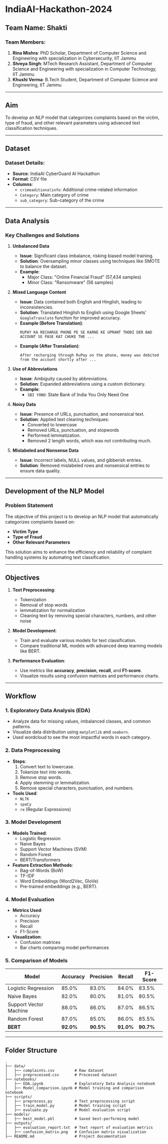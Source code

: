 # IndiaAI-Hackathon-2024

## **Team Name**: Shakti  

### **Team Members**:  
1. **Rina Mishra**: PhD Scholar, Department of Computer Science and Engineering with specialization in Cybersecurity, IIT Jammu  
2. **Shreya Singh**: MTech Research Assistant, Department of Computer Science and Engineering with specialization in Computer Technology, IIT Jammu  
3. **Khushi Verma**: B.Tech Student, Department of Computer Science and Engineering, IIT Jammu  

---

## **Aim**  
To develop an NLP model that categorizes complaints based on the victim, type of fraud, and other relevant parameters using advanced text classification techniques.  

---

## **Dataset**  

### **Dataset Details**:  
- **Source**: IndiaAI CyberGuard AI Hackathon  
- **Format**: CSV file  
- **Columns**:  
  - `crimeaditionalinfo`: Additional crime-related information  
  - `Category`: Main category of crime  
  - `sub_category`: Sub-category of the crime  

---

## **Data Analysis**  

### Key Challenges and Solutions  

1. **Unbalanced Data**  
   - **Issue**: Significant class imbalance, risking biased model training.  
   - **Solution**: Oversampling minor classes using techniques like SMOTE to balance the dataset.  
   - **Example**:  
     - Major Class: "Online Financial Fraud" (57,434 samples)  
     - Minor Class: "Ransomware" (56 samples)  

2. **Mixed Language Content**  
   - **Issue**: Data contained both English and Hinglish, leading to inconsistencies.  
   - **Solution**: Translated Hinglish to English using Google Sheets' `GoogleTranslate` function for improved accuracy.  
   - **Example (Before Translation)**:  
     ```
     RUPAY KA RECHARGE PHONE PE SE KARNE KE UPRANT THODI DER BAD ACCOUNT SE PASE KAT CHUKE THE ...
     ```  
   - **Example (After Translation)**:  
     ```
     After recharging through RuPay on the phone, money was debited from the account shortly after ...
     ```

3. **Use of Abbreviations**  
   - **Issue**: Ambiguity caused by abbreviations.  
   - **Solution**: Expanded abbreviations using a custom dictionary.  
   - **Example**:  
     - `SBI YONO`: State Bank of India You Only Need One  

4. **Noisy Data**  
   - **Issue**: Presence of URLs, punctuation, and nonsensical text.  
   - **Solution**: Applied text cleaning techniques:
     - Converted to lowercase
     - Removed URLs, punctuation, and stopwords
     - Performed lemmatization.  
     - Removed 2 length words, which was not contributing much.

5. **Mislabeled and Nonsense Data**  
   - **Issue**: Incorrect labels, NULL values, and gibberish entries.  
   - **Solution**: Removed mislabeled rows and nonsensical entries to ensure data quality.  

---

## **Development of the NLP Model**  

### **Problem Statement**  
The objective of this project is to develop an NLP model that automatically categorizes complaints based on:  
- **Victim Type**  
- **Type of Fraud**  
- **Other Relevant Parameters**  

This solution aims to enhance the efficiency and reliability of complaint handling systems by automating text classification.  

---

## **Objectives**  

1. **Text Preprocessing**:
   - Tokenization
   - Removal of stop words
   - lemmatization for normalization
   - Cleaning text by removing special characters, numbers, and other noise  

2. **Model Development**:
   - Train and evaluate various models for text classification.
   - Compare traditional ML models with advanced deep learning models like BERT.  

3. **Performance Evaluation**:
   - Use metrics like **accuracy**, **precision**, **recall**, and **F1-score**.
   - Visualize results using confusion matrices and performance charts.  

---

## **Workflow**  

### 1. Exploratory Data Analysis (EDA)  
- Analyze data for missing values, imbalanced classes, and common patterns.  
- Visualize data distribution using `matplotlib` and `seaborn`.
- Used wordcloud to see the most impactful words in each category. 

### 2. Data Preprocessing  
- **Steps**:  
  1. Convert text to lowercase.  
  2. Tokenize text into words.  
  3. Remove stop words.  
  4. Apply stemming or lemmatization.  
  5. Remove special characters, punctuation, and numbers.  
- **Tools Used**:  
  - `NLTK`  
  - `spaCy`  
  - `re` (Regular Expressions)  

### 3. Model Development  
- **Models Trained**:  
  - Logistic Regression  
  - Naive Bayes  
  - Support Vector Machines (SVM)  
  - Random Forest  
  - BERT/Transformers  
- **Feature Extraction Methods**:  
  - Bag-of-Words (BoW)  
  - TF-IDF  
  - Word Embeddings (Word2Vec, GloVe)  
  - Pre-trained embeddings (e.g., BERT).  

### 4. Model Evaluation  
- **Metrics Used**:  
  - Accuracy  
  - Precision  
  - Recall  
  - F1-Score  
- **Visualization**:  
  - Confusion matrices  
  - Bar charts comparing model performances  

### 5. Comparison of Models  

| **Model**               | **Accuracy** | **Precision** | **Recall** | **F1-Score** |
|-------------------------|--------------|---------------|------------|--------------|
| Logistic Regression     | 85.0%       | 83.0%         | 84.0%      | 83.5%        |
| Naive Bayes             | 82.0%       | 80.0%         | 81.0%      | 80.5%        |
| Support Vector Machine  | 88.0%       | 86.0%         | 87.0%      | 86.5%        |
| Random Forest           | 87.0%       | 85.0%         | 86.0%      | 85.5%        |
| **BERT**                | **92.0%**   | **90.5%**     | **91.0%**  | **90.7%**    |

---

## **Folder Structure**  

```plaintext
.
├── data/
│   ├── complaints.csv         # Raw dataset
│   ├── preprocessed.csv       # Processed dataset
├── notebooks/
│   ├── EDA.ipynb              # Exploratory Data Analysis notebook
│   ├── Model_Comparison.ipynb # Model training and comparison notebook
├── scripts/
│   ├── preprocess.py          # Text preprocessing script
│   ├── train_model.py         # Model training script
│   ├── evaluate.py            # Model evaluation script
├── models/
│   ├── best_model.pkl         # Saved best-performing model
├── outputs/
│   ├── evaluation_report.txt  # Text report of evaluation metrics
│   ├── confusion_matrix.png   # Confusion matrix visualization
├── README.md                  # Project documentation
